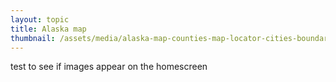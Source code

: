 ```yaml
---
layout: topic
title: Alaska map
thumbnail: /assets/media/alaska-map-counties-map-locator-cities-boundaries.jpg
---
```

test to see if images appear on the homescreen